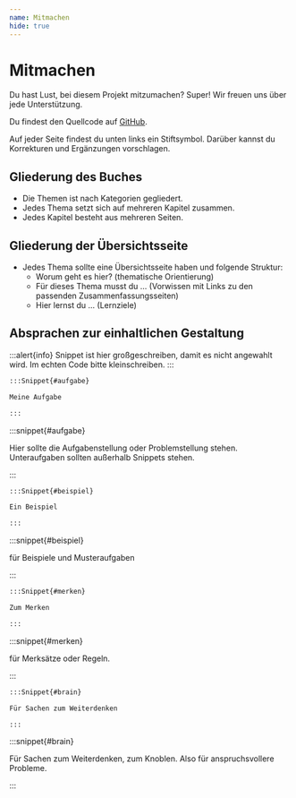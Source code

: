 ```yaml
---
name: Mitmachen
hide: true
---
```


# Mitmachen

Du hast Lust, bei diesem Projekt mitzumachen? Super! Wir freuen uns über jede Unterstützung.

Du findest den Quellcode auf [GitHub](https://github.com/openpatch/hyperbook-informatik).

Auf jeder Seite findest du unten links ein Stiftsymbol. Darüber kannst du Korrekturen und Ergänzungen vorschlagen.

## Gliederung des Buches

- Die Themen ist nach Kategorien gegliedert.
- Jedes Thema setzt sich auf mehreren Kapitel zusammen.
- Jedes Kapitel besteht aus mehreren Seiten.

## Gliederung der Übersichtsseite

- Jedes Thema sollte eine Übersichtsseite haben und folgende Struktur:
    - Worum geht es hier? (thematische Orientierung)
    - Für dieses Thema musst du ... (Vorwissen mit Links zu den passenden Zusammenfassungsseiten)
    - Hier lernst du ... (Lernziele)

## Absprachen zur einhaltlichen Gestaltung

:::alert{info}
Snippet ist hier großgeschreiben, damit es nicht angewahlt wird. Im echten Code bitte kleinschreiben.
:::

```md
:::Snippet{#aufgabe}

Meine Aufgabe

:::
```

:::snippet{#aufgabe}

Hier sollte die Aufgabenstellung oder Problemstellung stehen. Unteraufgaben sollten außerhalb Snippets stehen.

:::

```md
:::Snippet{#beispiel}

Ein Beispiel

:::
```

:::snippet{#beispiel}

für Beispiele und Musteraufgaben

:::

```md
:::Snippet{#merken}

Zum Merken

:::
```

:::snippet{#merken}

für Merksätze oder Regeln.

:::

```md
:::Snippet{#brain}

Für Sachen zum Weiterdenken

:::
```

:::snippet{#brain}

Für Sachen zum Weiterdenken, zum Knoblen. Also für anspruchsvollere Probleme.

:::
